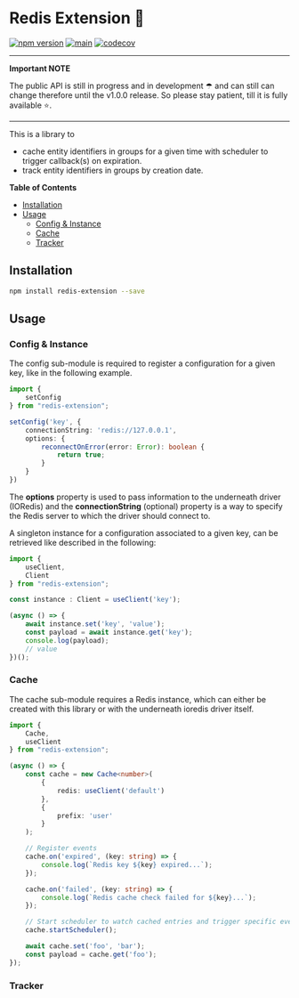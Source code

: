 # Redis Extension 🍬

[![npm version](https://badge.fury.io/js/redis-extension.svg)](https://badge.fury.io/js/redis-extension)
[![main](https://github.com/tada5hi/redis-extension/actions/workflows/main.yml/badge.svg)](https://github.com/tada5hi/redis-extension/actions/workflows/main.yml)
[![codecov](https://codecov.io/gh/tada5hi/redis-extension/branch/master/graph/badge.svg?token=0VL41WO0CG)](https://codecov.io/gh/tada5hi/redis-extension)

---
**Important NOTE**

The public API is still in progress and in development ☂ and can still can change therefore until the v1.0.0 release.
So please stay patient, till it is fully available ⭐.

---

This is a library to
- cache entity identifiers in groups for a given time with scheduler to trigger callback(s) on expiration.
- track entity identifiers in groups by creation date.

**Table of Contents**

- [Installation](#installation)
- [Usage](#usage)
  - [Config & Instance](#config--instance)
  - [Cache](#cache)
  - [Tracker](#tracker)

## Installation

```bash
npm install redis-extension --save
```

## Usage

### Config & Instance

The config sub-module is required to register a configuration for a given key,
like in the following example.

```typescript
import {
    setConfig
} from "redis-extension";

setConfig('key', {
    connectionString: 'redis://127.0.0.1',
    options: {
        reconnectOnError(error: Error): boolean {
            return true;
        }
    }
})
```

The **options** property is used to pass information to the underneath driver (IORedis) and the **connectionString** (optional) property is a way
to specify the Redis server to which the driver should connect to.

A singleton instance for a configuration associated to a given key, can be retrieved like described in the following:

```typescript
import {
    useClient,
    Client
} from "redis-extension";

const instance : Client = useClient('key');

(async () => {
    await instance.set('key', 'value');
    const payload = await instance.get('key');
    console.log(payload);
    // value
})();
```

### Cache

The cache sub-module requires a Redis instance,
which can either be created with this library or with the underneath ioredis driver itself.

```typescript
import {
    Cache,
    useClient
} from "redis-extension";

(async () => {
    const cache = new Cache<number>(
        {
            redis: useClient('default')
        },
        {
            prefix: 'user'
        }
    );

    // Register events
    cache.on('expired', (key: string) => {
        console.log(`Redis key ${key} expired...`);
    });

    cache.on('failed', (key: string) => {
        console.log(`Redis cache check failed for ${key}...`);
    });

    // Start scheduler to watch cached entries and trigger specific events.
    cache.startScheduler();

    await cache.set('foo', 'bar');
    const payload = cache.get('foo');
});
```

### Tracker

```typescript

```
